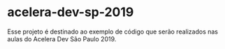 # acelera-dev-sp-2019
Esse projeto é destinado ao exemplo de código que serão realizados nas aulas do Acelera Dev São Paulo 2019.
